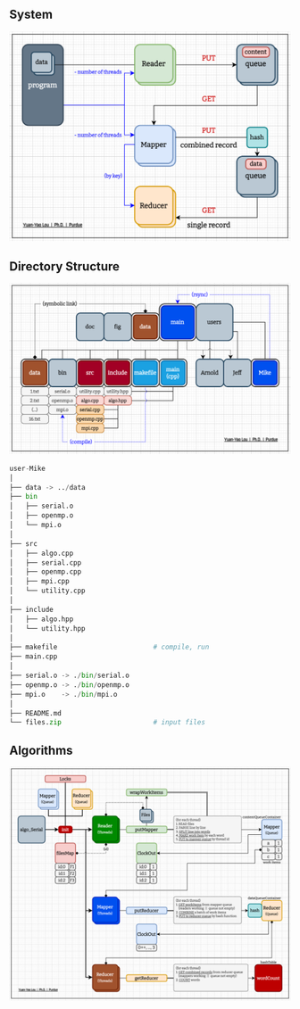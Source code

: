 ## System
![Architecture](./../../fig/Architecture.png "Architecture")

## Directory Structure
![Folder](./../../fig/Folder.png "Folder")
``` python
user-Mike
│
├── data -> ../data
├── bin
│   ├── serial.o
│   ├── openmp.o
│   └── mpi.o
│
├── src
│   ├── algo.cpp
│   ├── serial.cpp
│   ├── openmp.cpp
│   ├── mpi.cpp
│   └── utility.cpp
│
├── include
│   ├── algo.hpp
│   └── utility.hpp
│
├── makefile                        # compile, run
├── main.cpp
│
├── serial.o -> ./bin/serial.o
├── openmp.o -> ./bin/openmp.o
├── mpi.o    -> ./bin/mpi.o
│
├── README.md
└── files.zip                       # input files
```

## Algorithms
![Algorithms](./../../fig/Algorithms.png "Algorithms")
